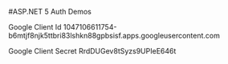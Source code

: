 ﻿#ASP.NET 5 Auth Demos

Google Client Id
1047106611754-b6mtjf8njk5ttbri83lshkn88gpbsisf.apps.googleusercontent.com

Google Client Secret
RrdDUGev8tSyzs9UPIeE646t

